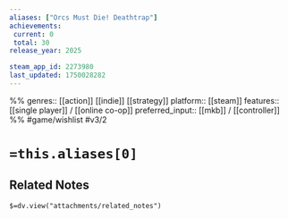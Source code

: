 ```yaml
---
aliases: ["Orcs Must Die! Deathtrap"]
achievements:
 current: 0
 total: 30
release_year: 2025

steam_app_id: 2273980
last_updated: 1750028282
---
```

%%
genres:: [[action]] [[indie]] [[strategy]]
platform:: [[steam]]
features:: [[single player]] / [[online co-op]]
preferred_input:: [[mkb]] / [[controller]]
%%
#game/wishlist
#v3/2

# `=this.aliases[0]`
## Related Notes
`$=dv.view("attachments/related_notes")`